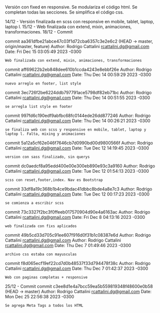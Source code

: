 Versión con fixed en responsive.
Se modulariza el código html.
Se completan todas las secciones.
Se simplifica el código css.

14/12 - Versión finalizada en scss con responsive en mobile, tablet, laptop, laptop l.
15/12 - Web finalizada con extend, mixin, animaciones, transformaciones.
18/12 - Commit

commit aa361dfbe21abce47c03f1d72cba6357c3e2e6c2 (HEAD -> master, origin/master, feature)
Author: Rodrigo Cattalini <rcattalini.dg@gmail.com>
Date:   Fri Dec 15 03:05:49 2023 -0300

    Web finalizada con extend, mixin, animaciones, transformaciones

commit aff69622b2eb848dee610b1ccda4243e8ebbf26e
Author: Rodrigo Cattalini <rcattalini.dg@gmail.com>
Date:   Thu Dec 14 00:59:29 2023 -0300

    nuevo arreglo en footer, list style

commit 3ec726f2be6224ddb797791ace5798df82eb71bc
Author: Rodrigo Cattalini <rcattalini.dg@gmail.com>
Date:   Thu Dec 14 00:51:55 2023 -0300

    se arregla list style en footer

commit 997fd6c190edf9abfbc68fc0144ede26dd877246
Author: Rodrigo Cattalini <rcattalini.dg@gmail.com>
Date:   Thu Dec 14 00:26:21 2023 -0300

    se finaliza web con scss y responsive en mobile, tablet, laptop y laptop l. Falta, mixing y animaciones

commit 5a12a5cf62e046f7646cb7d0990bd00d9800566f
Author: Rodrigo Cattalini <rcattalini.dg@gmail.com>
Date:   Tue Dec 12 14:19:45 2023 -0300

    version con sass finalizado, sin querys

commit dc0aedcf8a95edd400e00e300eb890e93c3a9160
Author: Rodrigo Cattalini <rcattalini.dg@gmail.com>
Date:   Tue Dec 12 01:54:13 2023 -0300

    scss con reset,footer,index. Nav es Bootstrap

commit 33df8a19c368b1b4ce9bdac41dbbc8bde4a8e7c3
Author: Rodrigo Cattalini <rcattalini.dg@gmail.com>
Date:   Tue Dec 12 00:17:23 2023 -0300

    se comienza a escribir scss

commit 73c3327f2bc3f0ffeeb017570904d90e4a6163ac
Author: Rodrigo Cattalini <rcattalini.dg@gmail.com>
Date:   Fri Dec 8 04:13:16 2023 -0300

    web finalizada con fixs aplicados

commit 49b5cd33d705c91ee607f916d0f31b1c08387e6d
Author: Rodrigo Cattalini <rcattalini.dg@gmail.com>
Author: Rodrigo Cattalini <rcattalini.dg@gmail.com>
Date:   Thu Dec 7 01:49:46 2023 -0300

    archivo css estaba con mayusculas

commit f8d065ecf19ef22cd7d0b48537f33d794478f38c
Author: Rodrigo Cattalini <rcattalini.dg@gmail.com>
Date:   Thu Dec 7 01:42:37 2023 -0300

    Web con paginas completas + responsive

25/12 - Commit
commit c3ee8d1e4a7bcc59ea5b559819348f48600e0b58 (HEAD -> master)
Author: Rodrigo Cattalini <rcattalini.dg@gmail.com>
Date:   Mon Dec 25 22:56:38 2023 -0300

    Se agrega Meta Tags a todos los HTML